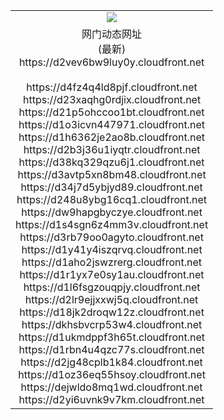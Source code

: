 ﻿<table>
  <tr></tr>
  <tr><td colspan=2 align=center><img src="https://d2vev6bw9luy0y.cloudfront.net/Up/oGate.jpg" /></td></tr>
  <tr><td colspan=2 align=center>网门动态网址<br/>(最新)
<br>https://d2vev6bw9luy0y.cloudfront.net
<br/>
<br>https://d4fz4q4ld8pjf.cloudfront.net
<br>https://d23xaqhg0rdjix.cloudfront.net
<br>https://d21p5ohccoo1bt.cloudfront.net
<br>https://d1o3icvn447971.cloudfront.net
<br>https://d1h6362je2ao8b.cloudfront.net
<br>https://d2b3j36u1iyqtr.cloudfront.net
<br>https://d38kq329qzu6j1.cloudfront.net
<br>https://d3avtp5xn8bm48.cloudfront.net
<br>https://d34j7d5ybjyd89.cloudfront.net
<br>https://d248u8ybg16cq1.cloudfront.net
<br>https://dw9hapgbyczye.cloudfront.net
<br>https://d1s4sgn6z4mm3v.cloudfront.net
<br>https://d3rb79oo0agyto.cloudfront.net
<br>https://d1y41y4iszqrvq.cloudfront.net
<br>https://d1aho2jswzrerg.cloudfront.net
<br>https://d1r1yx7e0sy1au.cloudfront.net
<br>https://d1l6fsgzouqpjy.cloudfront.net
<br>https://d2lr9ejjxxwj5q.cloudfront.net
<br>https://d18jk2droqw12z.cloudfront.net
<br>https://dkhsbvcrp53w4.cloudfront.net
<br>https://d1ukmdppf3h65t.cloudfront.net
<br>https://d1rbn4u4qzc77s.cloudfront.net
<br>https://d2jg48cplb1k84.cloudfront.net
<br>https://d1oz36eq55hsoy.cloudfront.net
<br>https://dejwldo8mq1wd.cloudfront.net
<br>https://d2yi6uvnk9v7km.cloudfront.net
    </td>
  </tr>
</table>

